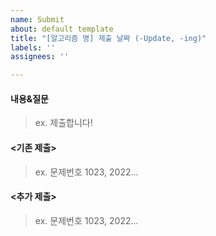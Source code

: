 ```yaml
---
name: Submit
about: default template
title: "[알고리즘 명] 제출 날짜 (-Update, -ing)"
labels: ''
assignees: ''

---
```


#### 내용&질문
> ex. 제출합니다!

#### <기존 제출>
> ex. 문제번호 1023, 2022...

#### <추가 제출>
> ex. 문제번호 1023, 2022...
